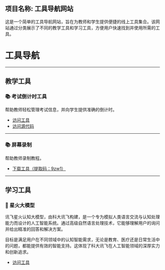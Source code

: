 ## 项目名称: 工具导航网站
这是一个简单的工具导航网站，旨在为教师和学生提供便捷的线上工具集合。该网站通过分类展示了不同的教学工具和学习工具，方便用户快速找到并使用所需的工具。

# 工具导航

---

## 教学工具

### 📚 考试倒计时工具
帮助教师轻松管理考试信息，并向学生提供准确的倒计时。

- [访问工具](https://huamin-wang.github.io/clock/)
- [访问源代码](https://github.com/Huamin-Wang/clock)

---

### 📚 屏幕录制
帮助教师录制教程。

- [下载工具（提取码：9zw1）](https://pan.baidu.com/s/159fOJPwj6V82Mdn2dlbgmw?pwd=9zw1)

---

## 学习工具

### 🤖 星火大模型
讯飞星火认知大模型，由科大讯飞构建，是一个专为模拟人类语言交流与认知处理能力而设计的人工智能系统。通过高级自然语言处理技术，它能够理解用户的询问并给出精准的回答和解决方案。

目标是满足用户在不同领域中的认知智能需求，无论是教育、医疗还是日常生活中的问题，都能提供有效的智能支持。这体现了科大讯飞在人工智能领域的深厚实力和创新追求。

- [访问工具](https://xinghuo.xfyun.cn/desk)
